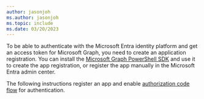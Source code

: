 ```yaml
---
author: jasonjoh
ms.author: jasonjoh
ms.topic: include
ms.date: 03/20/2023
---
```


<!-- markdownlint-disable MD041 -->

To be able to authenticate with the Microsoft Entra identity platform and get an access token for Microsoft Graph, you need to create an application registration. You can install the [Microsoft Graph PowerShell SDK](https://github.com/microsoftgraph/msgraph-sdk-powershell) and use it to create the app registration, or register the app manually in the Microsoft Entra admin center.

The following instructions register an app and enable [authorization code flow](/azure/active-directory/develop/v2-oauth2-auth-code-flow) for authentication.

